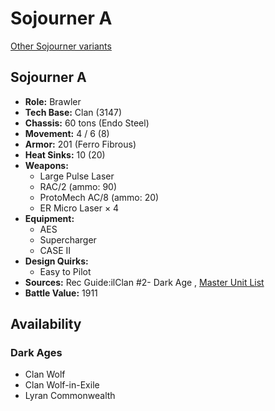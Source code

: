 # Sojourner A 

[Other Sojourner variants](../sojourner.md) 

## Sojourner A 

- **Role:** Brawler 
- **Tech Base:** Clan (3147) 
- **Chassis:** 60 tons (Endo Steel) 
- **Movement:** 4 / 6 (8) 
- **Armor:** 201 (Ferro Fibrous) 
- **Heat Sinks:** 10 (20) 
- **Weapons:** 
  - Large Pulse Laser 
  - RAC/2 (ammo: 90) 
  - ProtoMech AC/8 (ammo: 20) 
  - ER Micro Laser × 4 
- **Equipment:** 
  - AES 
  - Supercharger 
  - CASE II 
- **Design Quirks:** 
  - Easy to Pilot 
- **Sources:** Rec Guide:ilClan #2- Dark Age , [Master Unit List](http://masterunitlist.info/Unit/Details/7444/sojourner-a) 
- **Battle Value:** 1911 

## Availability 

### Dark Ages 

- Clan Wolf 
- Clan Wolf-in-Exile 
- Lyran Commonwealth 

